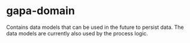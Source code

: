 # gapa-domain
Contains data models that can be used in the future to persist data. The data models are currently also used by the process logic.